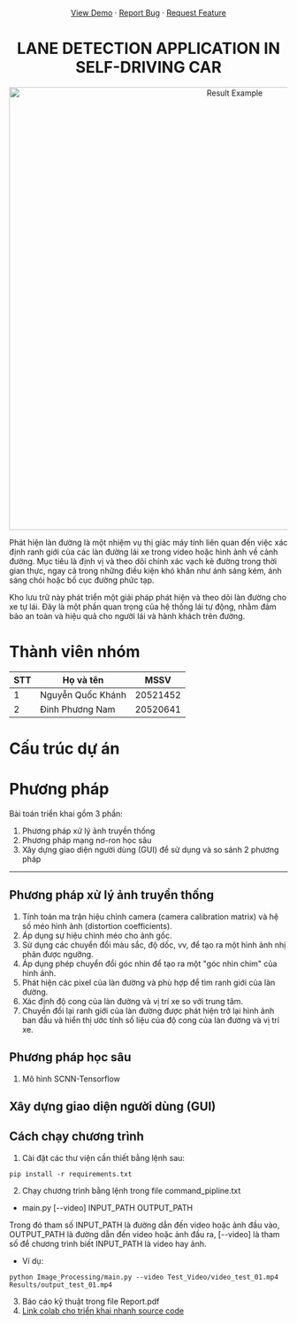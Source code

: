 <a name="readme-top"></a>
<div align="center">
  <p align="center">
    <a href="https://www.youtube.com/channel/UCKaMI0RBxF26f6j0Q8RRyTw">View Demo</a>
    ·
    <a href="https://github.com/nqkhanh2002/CinnamonBootcamp2023_PreEntrace/issues">Report Bug</a>
    ·
    <a href="https://github.com/nqkhanh2002/CinnamonBootcamp2023_PreEntrace/pulls">Request Feature</a>
  </p>
</div>

<h1 align="center">LANE DETECTION APPLICATION IN SELF-DRIVING CAR</h1>

<div align="center">
  <img src="intro.gif" alt="Result Example" width="800px">
</div>


Phát hiện làn đường là một nhiệm vụ thị giác máy tính liên quan đến việc xác định ranh giới của các làn đường lái xe trong video hoặc hình ảnh về cảnh đường. Mục tiêu là định vị và theo dõi chính xác vạch kẻ đường trong thời gian thực, ngay cả trong những điều kiện khó khăn như ánh sáng kém, ánh sáng chói hoặc bố cục đường phức tạp.

Kho lưu trữ này phát triển một giải pháp phát hiện và theo dõi làn đường cho xe tự lái. Đây là một phần quan trọng của hệ thống lái tự động, nhằm đảm bảo an toàn và hiệu quả cho người lái và hành khách trên đường.
# Thành viên nhóm 
| STT | Họ và tên | MSSV |
|-------|-------|-------|
| 1 | Nguyễn Quốc Khánh | 20521452 |
| 2 | Đinh Phương Nam | 20520641 |
# Cấu trúc dự án
# Phương pháp
Bài toán triển khai gồm 3 phần: 
1. Phương pháp xử lý ảnh truyền thống
2. Phương pháp mạng nơ-ron học sâu
3. Xây dựng giao diện người dùng (GUI) để sử dụng và so sánh 2 phương pháp 
------- 
## Phương pháp xử lý ảnh truyền thống
1. Tính toán ma trận hiệu chỉnh camera (camera calibration matrix) và hệ số méo hình ảnh (distortion coefficients).
2. Áp dụng sự hiệu chỉnh méo cho ảnh gốc.
3. Sử dụng các chuyển đổi màu sắc, độ dốc, vv, để tạo ra một hình ảnh nhị phân được ngưỡng.
4. Áp dụng phép chuyển đổi góc nhìn để tạo ra một "góc nhìn chim" của hình ảnh.
5. Phát hiện các pixel của làn đường và phù hợp để tìm ranh giới của làn đường.
6. Xác định độ cong của làn đường và vị trí xe so với trung tâm.
7. Chuyển đổi lại ranh giới của làn đường được phát hiện trở lại hình ảnh ban đầu và hiển thị ước tính số liệu của độ cong của làn đường và vị trí xe.
## Phương pháp học sâu 
1. Mô hình SCNN-Tensorflow
## Xây dựng giao diện người dùng (GUI)
## Cách chạy chương trình
1. Cài đặt các thư viện cần thiết bằng lệnh sau:
```
pip install -r requirements.txt
```
2. Chạy chương trình bằng lệnh trong file command_pipline.txt
- main.py [--video] INPUT_PATH OUTPUT_PATH 

Trong đó tham số INPUT_PATH là đường dẫn đến video hoặc ảnh đầu vào, OUTPUT_PATH là đường dẫn đến video hoặc ảnh đầu ra, [--video] là tham số để chương trình biết INPUT_PATH là video hay ảnh.
- Ví dụ:
```
python Image_Processing/main.py --video Test_Video/video_test_01.mp4 Results/output_test_01.mp4
```
3. Báo cáo kỹ thuật trong file Report.pdf
4. [Link colab cho triển khai nhanh source code](https://colab.research.google.com/drive/1ymFbIRuQhlgN0u20zoaH9lyR3gm5emF0?usp=sharing)
